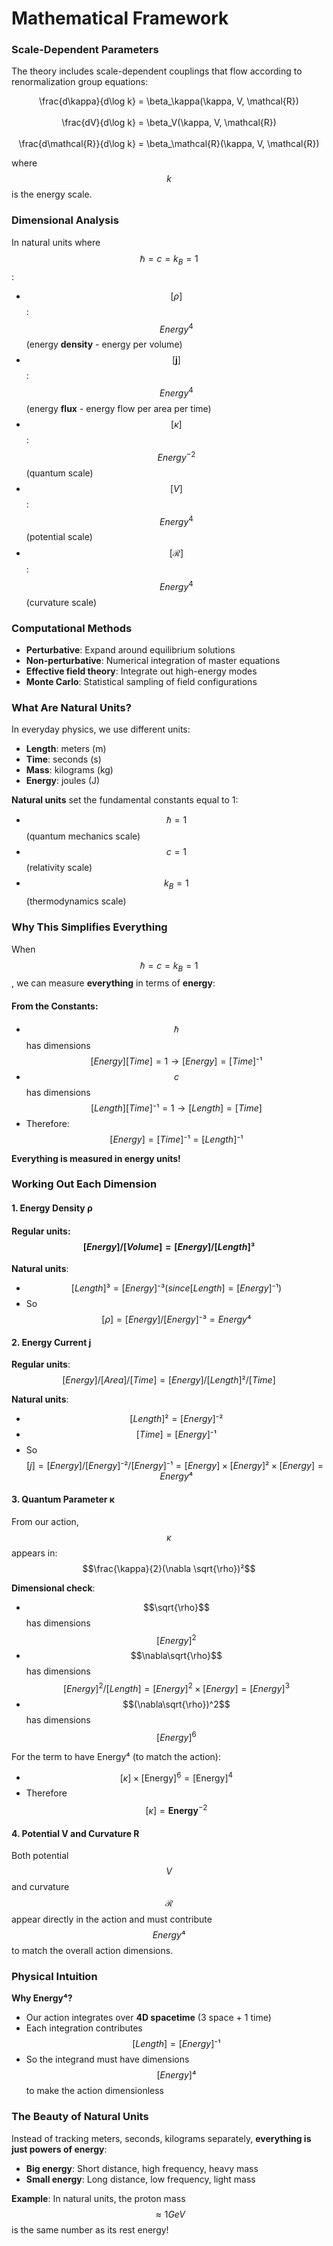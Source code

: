 # Mathematical Framework

### Scale-Dependent Parameters

The theory includes scale-dependent couplings that flow according to renormalization group equations:

<p align="center"><span class="math">\frac{d\kappa}{d\log k} = \beta_\kappa(\kappa, V, \mathcal{R})</span> <br><br><span class="math">\frac{dV}{d\log k} = \beta_V(\kappa, V, \mathcal{R})</span><br><br><span class="math">\frac{d\mathcal{R}}{d\log k} = \beta_\mathcal{R}(\kappa, V, \mathcal{R})</span></p>

where $$k$$ is the energy scale.

### Dimensional Analysis

In natural units where $$\hbar = c = k_B = 1$$:

* $$[\rho]$$: $$Energy^4$$ (energy **density** - energy per volume)
* $$[\mathbf{j}]$$: $$Energy^4$$ (energy **flux** - energy flow per area per time)
* $$[\kappa]$$: $$Energy^{-2}$$ (quantum scale)
* $$[V]$$: $$Energy^4$$ (potential scale)
* $$[\mathcal{R}]$$: $$Energy^4$$ (curvature scale)

### Computational Methods

* **Perturbative**: Expand around equilibrium solutions&#x20;
* **Non-perturbative**: Numerical integration of master equations
* **Effective field theory**: Integrate out high-energy modes&#x20;
* **Monte Carlo**: Statistical sampling of field configurations

### **What Are Natural Units?**

In everyday physics, we use different units:

* **Length**: meters (m)
* **Time**: seconds (s)
* **Mass**: kilograms (kg)
* **Energy**: joules (J)

**Natural units** set the fundamental constants equal to 1:

* $$ℏ = 1$$ (quantum mechanics scale)
* $$c = 1$$ (relativity scale)
* $$k_B = 1$$ (thermodynamics scale)

### **Why This Simplifies Everything**

When $$ℏ = c = k_B = 1$$, we can measure **everything** in terms of **energy**:

#### **From the Constants**:

* $$ℏ$$ has dimensions $$[Energy][Time] = 1 → [Energy] = [Time]⁻¹$$
* $$c$$ has dimensions $$[Length][Time]⁻¹ = 1 → [Length] = [Time]$$
* Therefore: $$[Energy] = [Time]⁻¹ = [Length]⁻¹$$

**Everything is measured in energy units!**

### **Working Out Each Dimension**

#### **1. Energy Density ρ**

#### **Regular units**: $$[Energy]/[Volume] = [Energy]/[Length]³$$

**Natural units**:

* $$[Length]³ = [Energy]⁻³ (since [Length] = [Energy]⁻¹)$$
* So $$[ρ] = [Energy]/[Energy]⁻³ = Energy⁴$$

#### **2. Energy Current j**

**Regular units**: $$[Energy]/[Area]/[Time] = [Energy]/[Length]²/[Time]$$

**Natural units**:

* $$[Length]² = [Energy]⁻²$$
* $$[Time] = [Energy]⁻¹$$
* So $$[j] = [Energy]/[Energy]⁻²/[Energy]⁻¹ = [Energy] × [Energy]² × [Energy] = Energy⁴$$

#### **3. Quantum Parameter κ**

From our action, $$κ$$ appears in: $$\frac{\kappa}{2}(\nabla \sqrt{\rho})²$$&#x20;

**Dimensional check**:

* $$\sqrt{\rho}$$ has dimensions $$[Energy]^2$$
* $$\nabla\sqrt{\rho}$$ has dimensions $$[Energy]^2/[Length] = [Energy]^2 \times [Energy] = [Energy]^3$$
* $$(\nabla\sqrt{\rho})^2$$ has dimensions $$[Energy]^6$$

For the term to have Energy⁴ (to match the action):

* $$[\kappa] \times [\text{Energy}]^6 = [\text{Energy}]^4$$
* Therefore $$[\kappa] = \textbf{Energy}^{-2}$$

#### **4. Potential V and Curvature R**

Both potential $$V$$ and curvature $$\mathcal{R}$$ appear directly in the action and must contribute $$Energy⁴$$ to match the overall action dimensions.

### **Physical Intuition**

**Why Energy⁴?**

* Our action integrates over **4D spacetime** (3 space + 1 time)
* Each integration contributes $$[Length] = [Energy]⁻¹$$
* So the integrand must have dimensions $$[Energy]⁴$$ to make the action dimensionless

### **The Beauty of Natural Units**

Instead of tracking meters, seconds, kilograms separately, **everything is just powers of energy**:

* **Big energy**: Short distance, high frequency, heavy mass
* **Small energy**: Long distance, low frequency, light mass

**Example**: In natural units, the proton mass $$≈ 1 GeV$$ is the same number as its rest energy!
